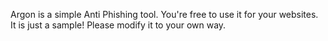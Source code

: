 Argon is a simple Anti Phishing tool. You're free to use it for your websites. It is just a sample! Please modify it to your own way.
